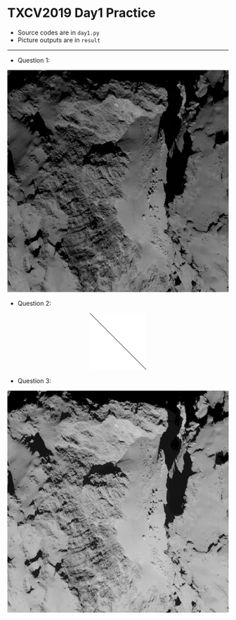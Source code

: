 # TXCV2019 Day1 Practice

* Source codes are in `day1.py`
* Picture outputs are in `result` 
--------
* Question 1:  
<div align=center>
  <img src="result/mars1.png">
</div>

* Question 2:
<div align=center>
  <img src="result/p1.png">
</div>

* Question 3:
<div align=center>
  <img src="result/q3.png">
</div>